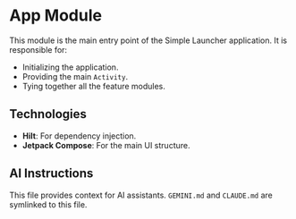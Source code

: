 # App Module

This module is the main entry point of the Simple Launcher application. It is responsible for:

-   Initializing the application.
-   Providing the main `Activity`.
-   Tying together all the feature modules.

## Technologies

-   **Hilt**: For dependency injection.
-   **Jetpack Compose**: For the main UI structure.

## AI Instructions

This file provides context for AI assistants. `GEMINI.md` and `CLAUDE.md` are symlinked to this file.

